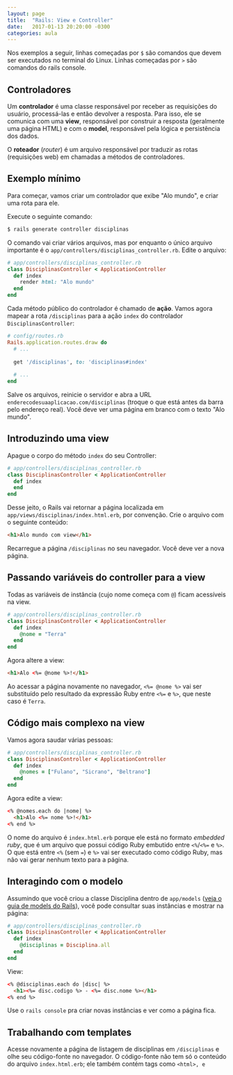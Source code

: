 ```yaml
---
layout: page
title:  "Rails: View e Controller"
date:   2017-01-13 20:20:00 -0300
categories: aula
---
```


Nos exemplos a seguir, linhas começadas por `$` são comandos que devem ser executados no terminal do Linux. Linhas começadas por `>` são comandos do rails console.

## Controladores

Um **controlador** é uma classe responsável por receber as requisições do usuário, processá-las e então devolver a resposta. Para isso, ele se comunica com uma **view**, responsável por construir a resposta (geralmente uma página HTML) e com o **model**, responsável pela lógica e persistência dos dados.

O **roteador** (*router*) é um arquivo responsável por traduzir as rotas (requisições web) em chamadas a métodos de controladores.

## Exemplo mínimo

Para começar, vamos criar um controlador que exibe "Alo mundo", e criar uma rota para ele.

Execute o seguinte comando:

```bash
$ rails generate controller disciplinas
```

O comando vai criar vários arquivos, mas por enquanto o único arquivo importante é o `app/controllers/disciplinas_controller.rb`. Edite o arquivo:

```ruby
# app/controllers/disciplinas_controller.rb
class DisciplinasController < ApplicationController
  def index
    render html: "Alo mundo"
  end
end
```

Cada método público do controlador é chamado de **ação**. Vamos agora mapear a rota `/disciplinas` para a ação `index` do controlador `DisciplinasController`:

```ruby
# config/routes.rb
Rails.application.routes.draw do
  # ...
  
  get '/disciplinas', to: 'disciplinas#index'
  
  # ...
end
```

Salve os arquivos, reinicie o servidor e abra a URL `enderecodesuaaplicacao.com/disciplinas` (troque o que está antes da barra pelo endereço real). Você deve ver uma página em branco com o texto "Alo mundo".

## Introduzindo uma view

Apague o corpo do método `index` do seu Controller:

```ruby
# app/controllers/disciplinas_controller.rb
class DisciplinasController < ApplicationController
  def index
  end
end
```

Desse jeito, o Rails vai retornar a página localizada em `app/views/disciplinas/index.html.erb`, por convenção. Crie o arquivo com o seguinte conteúdo:

```html
<h1>Alo mundo com view</h1>
```

Recarregue a página `/disciplinas` no seu navegador. Você deve ver a nova página.

## Passando variáveis do controller para a view

Todas as variáveis de instância (cujo nome começa com `@`) ficam acessíveis na view.

```ruby
# app/controllers/disciplinas_controller.rb
class DisciplinasController < ApplicationController
  def index
    @nome = "Terra"
  end
end
```

Agora altere a view:

```html
<h1>Alo <%= @nome %>!</h1>
```

Ao acessar a página novamente no navegador, `<%= @nome %>` vai ser substituído pelo resultado da expressão Ruby entre `<%=` e `%>`, que neste caso é `Terra`.

## Código mais complexo na view

Vamos agora saudar várias pessoas:

```ruby
# app/controllers/disciplinas_controller.rb
class DisciplinasController < ApplicationController
  def index
    @nomes = ["Fulano", "Sicrano", "Beltrano"]
  end
end
```

Agora edite a view:

```html
<% @nomes.each do |nome| %>
  <h1>Alo <%= nome %>!</h1>
<% end %>
```

O nome do arquivo é `index.html.erb` porque ele está no formato *embedded ruby*, que é um arquivo que possui código Ruby embutido entre `<%`/`<%=` e `%>`. O que está entre `<%` (sem `=`) e `%>` vai ser executado como código Ruby, mas não vai gerar nenhum texto para a página.

## Interagindo com o modelo

Assumindo que você criou a classe Disciplina dentro de `app/models` ([veja o guia de models do Rails](rails-model)), você pode consultar suas instâncias e mostrar na página:

```ruby
# app/controllers/disciplinas_controller.rb
class DisciplinasController < ApplicationController
  def index
    @disciplinas = Disciplina.all
  end
end
```

View:

```html
<% @disciplinas.each do |disc| %>
  <h1><%= disc.codigo %> - <%= disc.nome %></h1>
<% end %>
```

Use o `rails console` pra criar novas instâncias e ver como a página fica.

## Trabalhando com templates

Acesse novamente a página de listagem de disciplinas em `/disciplinas` e olhe seu código-fonte no navegador. O código-fonte não tem só o conteúdo do arquivo `index.html.erb`; ele também contém tags como `<html>, `<head>` e `<title>`. De onde vêm essas coisas?

Para construir a página que é retornada ao servidor, o Rails mistura a sua página com um arquivo de *layout* localizado em `app/views/layouts/application.html.erb`. Seu conteúdo é mais ou menos o seguinte:

```html
<!DOCTYPE html>
<html>
  <head>
    <title>Mata62Alo</title>
    <%= csrf_meta_tags %>

    <%= stylesheet_link_tag    'application', media: 'all', 'data-turbolinks-track': 'reload' %>
    <%= javascript_include_tag 'application', 'data-turbolinks-track': 'reload' %>
  </head>

  <body>
    <%= yield %>
  </body>
</html>
```

A tag `<%= yield %>` sinaliza onde vai ser inserido o conteúdo da nossa view, `index.html.erb`.

## Trabalhando com partials

Os elementos que devem aparecer em todas as páginas ficam no arquivo de layout. E os elementos que devem aparecer em algumas páginas, mas não todas? Para isso podemos usar *partials*.

Vamos criar três páginas, uma de listagem de disciplinas, uma de exibição e outra de edição. Primeiro o controller:

```ruby
# app/controllers/disciplinas_controller.rb
class DisciplinasController < ApplicationController
  def index
    @nomes = ["Paradigmas de Ling Prog", "Engenharia de Software I", "Algoritmos e Grafos"]
  end

  def show
    @nome = "Engenharia de Software I"
  end

  def edit
    @nome = "Engenharia de Software I"
  end
end
```

Crie as rotas no arquivo `config/routes.rb`:

```ruby
Rails.application.routes.draw do
  # ...
  
  get '/disciplinas', to: 'disciplinas#index'
  get '/disciplinas/show', to: 'disciplinas#show'
  get '/disciplinas/edit', to: 'disciplinas#edit'
  
  # ...
end
```

Agora as views. Arquivo `app/views/disciplinas/index.html.erb`:

```html
<% @nomes.each do |nome| %>
  <p><%= nome %></p>
<% end %>
```

Arquivo `app/views/disciplinas/show.html.erb`:

```html
<h1>Disciplina: <%= @nome %></h1>
<h2>Visualizar</h2>
```

Arquivo `app/views/disciplinas/edit.html.erb`:

```html
<h1>Disciplina: <%= @nome %></h1>
<h2>Editar</h2>
```

Reinicie o servidor e teste suas páginas.

Note que há uma duplicação da primeira linha de código nos arquivos `show.html.erb` e `edit.html.erb`. Podemos mover essa linha para um *partial*. *Partials* são representados por arquivos que começam por `_`.

Vamos criar o arquivo `app/views/disciplinas/_titulo.html.erb`:

```html
<h1>Disciplina: <%= @nome %></h1>
```

E, nos arquivos `show.html.erb` e `edit.html.erb`, substitua a primeira linha por

```html
<%= render 'titulo' %>
```

## Passando parâmetros para partials

Agora as páginas ficaram assim:

Arquivo `app/views/disciplinas/show.html.erb`:

```html
<%= render 'titulo' %>
<h2>Visualizar</h2>
```

Arquivo `app/views/disciplinas/edit.html.erb`:

```html
<%= render 'titulo' %>
<h2>Editar</h2>
```

Podemos reusar ainda mais código passando parâmetros para partials. Altere o arquivo `app/views/disciplinas/_titulo.html.erb`:

```html
<h1>Disciplina: <%= @nome %></h1>
<h2><%= operacao %></h2>
```

Ué, mas de onde vem essa variável `operacao`? Vamos passá-la ao renderizar o partial.

Arquivo `app/views/disciplinas/show.html.erb`:

```html
<%= render 'titulo', operacao: 'Visualizar' %>
```

Arquivo `app/views/disciplinas/edit.html.erb`:

```html
<%= render 'titulo', operacao: 'Editar' %>
```

Você pode passar quantos parâmetros desejar para um partial. Exemplo: `render 'nomedopartial', operacao: 'Editar', usuario: 'Fulano', limite: 10`. (Note que isso é uma chamada ao método `render` passando dois parâmetros: a string `'nomedopartial'` e o hash `{:operacao => 'Editar', :usuario => 'Fulano', :limite => 10}`.

Ver <http://guides.rubyonrails.org/action_view_overview.html>.

